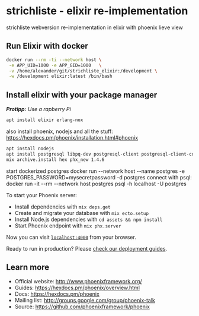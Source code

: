  strichliste - elixir re-implementation
========================================

strichliste webversion re-implementation in elixir with phoenix lieve view

 Run Elixir with docker
------------------------
```bash
docker run --rm -ti --network host \
 -e APP_UID=1000 -e APP_GID=1000   \
 -v /home/alexander/git/strichliste_elixir:/development \
 -w /development elixir:latest /bin/bash
```

 Install elixir with your package manager
-------------------------
***Protipp:*** *Use a rapberry Pi*

```bash
apt install elixir erlang-nox
```

also install phoenix, nodejs and all the stuff:
https://hexdocs.pm/phoenix/installation.html#phoenix

```bash
apt install nodejs
apt install postgresql libpq-dev postgresql-client postgresql-client-common
mix archive.install hex phx_new 1.4.6
```

start dockerized postgres
docker run --network host --name postgres -e POSTGRES_PASSWORD=mysecretpassword -d postgres
connect with psql:
docker run -it --rm --network host postgres psql -h localhost -U postgres

To start your Phoenix server:

  * Install dependencies with `mix deps.get`
  * Create and migrate your database with `mix ecto.setup`
  * Install Node.js dependencies with `cd assets && npm install`
  * Start Phoenix endpoint with `mix phx.server`

Now you can visit [`localhost:4000`](http://localhost:4000) from your browser.

Ready to run in production? Please [check our deployment guides](https://hexdocs.pm/phoenix/deployment.html).

## Learn more

  * Official website: http://www.phoenixframework.org/
  * Guides: https://hexdocs.pm/phoenix/overview.html
  * Docs: https://hexdocs.pm/phoenix
  * Mailing list: http://groups.google.com/group/phoenix-talk
  * Source: https://github.com/phoenixframework/phoenix
